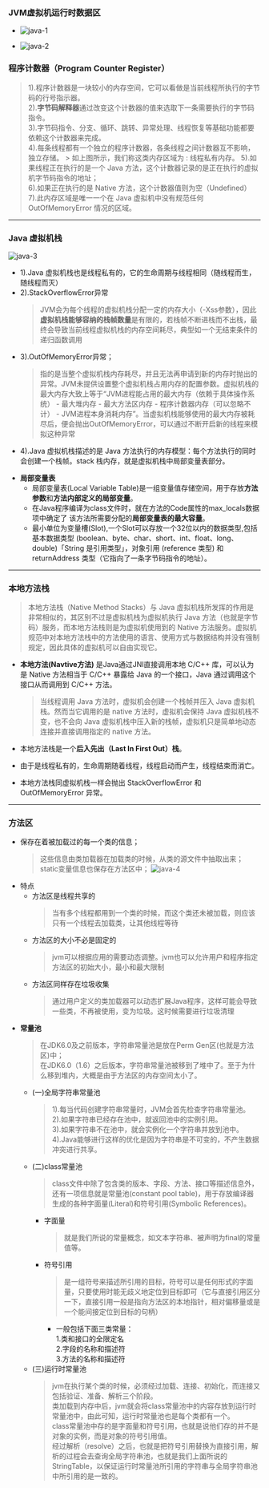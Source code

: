 ### JVM虚拟机运行时数据区
  + ![java-1](https://github.com/flysafely/JAVA/blob/master/Pictures/F36B0C3C-D31B-4BFD-AE1E-E814E4CF03A4.jpeg)

  + ![java-2](https://github.com/flysafely/JAVA/blob/master/Pictures/84FEB020-7D43-4452-BE0A-DCFF9E389F62.jpeg)
  
### 程序计数器（Program Counter Register）
  > 1).程序计数器是一块较小的内存空间，它可以看做是当前线程所执行的字节码的行号指示器。<br>
    2).**字节码解释器**通过改变这个计数器的值来选取下一条需要执行的字节码指令。<br>
    3).字节码指令、分支、循环、跳转、异常处理、线程恢复等基础功能都要依赖这个计数器来完成。<br>
    4).每条线程都有一个独立的程序计数器，各条线程之间计数器互不影响，独立存储。
      > 如上图所示，我们称这类内存区域为 : 线程私有内存。
    5).如果线程正在执行的是一个 Java 方法，这个计数器记录的是正在执行的虚拟机字节码指令的地址；<br>
    6).如果正在执行的是 Native 方法，这个计数器值则为空（Undefined）<br>
    7).此内存区域是唯一一个在 Java 虚拟机中没有规范任何 OutOfMemoryError 情况的区域。
---
### Java 虚拟机栈
  ![java-3](https://github.com/flysafely/JAVA/blob/master/Pictures/6037FAE9-79AD-4883-9C8A-019872BFA7ED.png)
  
  * 1).Java 虚拟机栈也是线程私有的，它的生命周期与线程相同（随线程而生，随线程而灭）
  * 2).StackOverflowError异常
    > JVM会为每个线程的虚拟机栈分配一定的内存大小（-Xss参数），因此**虚拟机栈能够容纳的栈帧数量**是有限的，若栈帧不断进栈而不出栈，最终会导致当前线程虚拟机栈的内存空间耗尽，典型如一个无结束条件的递归函数调用
  * 3).OutOfMemoryError异常；
    > 指的是当整个虚拟机栈内存耗尽，并且无法再申请到新的内存时抛出的异常。JVM未提供设置整个虚拟机栈占用内存的配置参数。虚拟机栈的最大内存大致上等于“JVM进程能占用的最大内存（依赖于具体操作系统） - 最大堆内存 - 最大方法区内存 - 程序计数器内存（可以忽略不计） - JVM进程本身消耗内存”。当虚拟机栈能够使用的最大内存被耗尽后，便会抛出OutOfMemoryError，可以通过不断开启新的线程来模拟这种异常
  * 4).Java 虚拟机栈描述的是 Java 方法执行的内存模型：每个方法执行的同时会创建一个栈帧。stack 栈内存，就是虚拟机栈中局部变量表部分。
  
  + **局部变量表**
    * 局部变量表(Local Variable Table)是一组变量值存储空间，用于存放**方法参数**和**方法内部定义的局部变量**。
    * 在Java程序编译为class文件时，就在方法的Code属性的max_locals数据项中确定了 该方法所需要分配的**局部变量表的最大容量**。
    * 最小单位为变量槽(Slot),一个Slot可以存放一个32位以内的数据类型,包括基本数据类型 (boolean、byte、char、short、int、float、long、double)「String 是引用类型」，对象引用 (reference 类型) 和 returnAddress 类型（它指向了一条字节码指令的地址）。
---
### 本地方法栈
  > 本地方法栈（Native Method Stacks）与 Java 虚拟机栈所发挥的作用是非常相似的，其区别不过是虚拟机栈为虚拟机执行 Java 方法（也就是字节码）服务，而本地方法栈则是为虚拟机使用到的 Native 方法服务。虚拟机规范中对本地方法栈中的方法使用的语言、使用方式与数据结构并没有强制规定，因此具体的虚拟机可以自由实现它。

  + **本地方法(Navtive方法)** 是Java通过JNI直接调用本地 C/C++ 库，可以认为是 Native 方法相当于 C/C++ 暴露给 Java 的一个接口，Java 通过调用这个接口从而调用到 C/C++ 方法。
    > 当线程调用 Java 方法时，虚拟机会创建一个栈帧并压入 Java 虚拟机栈。然而当它调用的是 native 方法时，虚拟机会保持 Java 虚拟机栈不变，也不会向 Java 虚拟机栈中压入新的栈帧，虚拟机只是简单地动态连接并直接调用指定的 native 方法。

  + 本地方法栈是一个**后入先出（Last In First Out）栈**。
  + 由于是线程私有的，生命周期随着线程，线程启动而产生，线程结束而消亡。
  + 本地方法栈同虚拟机栈一样会抛出 StackOverflowError 和 OutOfMemoryError 异常。
---
### 方法区
  + 保存在着被加载过的每一个类的信息；
    > 这些信息由类加载器在加载类的时候，从类的源文件中抽取出来；static变量信息也保存在方法区中；
  ![java-4](https://github.com/flysafely/JAVA/blob/master/Pictures/7F80E626-C259-44A3-9BAC-CA93362295CC.png)
  + 特点
    * 方法区是线程共享的
      > 当有多个线程都用到一个类的时候，而这个类还未被加载，则应该只有一个线程去加载类，让其他线程等待
    * 方法区的大小不必是固定的
      > jvm可以根据应用的需要动态调整。jvm也可以允许用户和程序指定方法区的初始大小，最小和最大限制
    * 方法区同样存在垃圾收集
      > 通过用户定义的类加载器可以动态扩展Java程序，这样可能会导致一些类，不再被使用，变为垃圾。这时候需要进行垃圾清理
  + **常量池**
    > 在JDK6.0及之前版本，字符串常量池是放在Perm Gen区(也就是方法区)中；<br>
      在JDK6.0（1.6）之后版本，字符串常量池被移到了堆中了。至于为什么移到堆内，大概是由于方法区的内存空间太小了。
    * (一)全局字符串常量池
      > 1).每当代码创建字符串常量时，JVM会首先检查字符串常量池。<br>
        2).如果字符串已经存在池中，就返回池中的实例引用。<br>
        3).如果字符串不在池中，就会实例化一个字符串并放到池中。<br>
        4).Java能够进行这样的优化是因为字符串是不可变的，不产生数据冲突进行共享。
    * (二)class常量池
      > class文件中除了包含类的版本、字段、方法、接口等描述信息外，还有一项信息就是常量池(constant pool table)，用于存放编译器生成的各种字面量(Literal)和符号引用(Symbolic References)。 
      * 字面量
        > 就是我们所说的常量概念，如文本字符串、被声明为final的常量值等。 
      * 符号引用
        > 是一组符号来描述所引用的目标，符号可以是任何形式的字面量，只要使用时能无歧义地定位到目标即可（它与直接引用区分一下，直接引用一般是指向方法区的本地指针，相对偏移量或是一个能间接定位到目标的句柄）
        * 一般包括下面三类常量：<br>
          1.类和接口的全限定名<br>
          2.字段的名称和描述符<br>
          3.方法的名称和描述符<br>
    * (三)运行时常量池
      > jvm在执行某个类的时候，必须经过加载、连接、初始化，而连接又包括验证、准备、解析三个阶段。<br>
      类加载到内存中后，jvm就会将class常量池中的内容存放到运行时常量池中，由此可知，运行时常量池也是每个类都有一个。<br>
      class常量池中存的是字面量和符号引用，也就是说他们存的并不是对象的实例，而是对象的符号引用值。<br>
      经过解析（resolve）之后，也就是把符号引用替换为直接引用，解析的过程会去查询全局字符串池，也就是我们上面所说的StringTable，以保证运行时常量池所引用的字符串与全局字符串池中所引用的是一致的。
